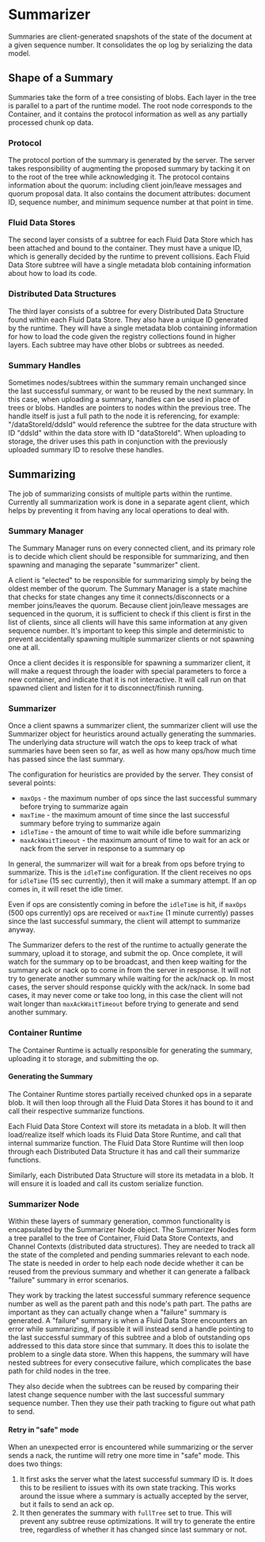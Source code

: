 # Summarizer
Summaries are client-generated snapshots of the state of the document at a given sequence number. It consolidates the op log by serializing the data model.

## Shape of a Summary
Summaries take the form of a tree consisting of blobs. Each layer in the tree is parallel to a part of the runtime model. The root node corresponds to the Container, and it contains the protocol information as well as any partially processed chunk op data.

### Protocol
The protocol portion of the summary is generated by the server. The server takes responsibility of augmenting the proposed summary by tacking it on to the root of the tree while acknowledging it. The protocol contains information about the quorum: including client join/leave messages and quorum proposal data. It also contains the document attributes: document ID, sequence number, and minimum sequence number at that point in time.

### Fluid Data Stores
The second layer consists of a subtree for each Fluid Data Store which has been attached and bound to the container. They must have a unique ID, which is generally decided by the runtime to prevent collisions. Each Fluid Data Store subtree will have a single metadata blob containing information about how to load its code.

### Distributed Data Structures
The third layer consists of a subtree for every Distributed Data Structure found within each Fluid Data Store. They also have a unique ID generated by the runtime. They will have a single metadata blob containing information for how to load the code given the registry collections found in higher layers. Each subtree may have other blobs or subtrees as needed.

### Summary Handles
Sometimes nodes/subtrees within the summary remain unchanged since the last successful summary, or want to be reused by the next summary. In this case, when uploading a summary, handles can be used in place of trees or blobs. Handles are pointers to nodes within the previous tree. The handle itself is just a full path to the node it is referencing, for example: "/dataStoreId/ddsId" would reference the subtree for the data structure with ID "ddsId" within the data store with ID "dataStoreId". When uploading to storage, the driver uses this path in conjunction with the previously uploaded summary ID to resolve these handles.

## Summarizing
The job of summarizing consists of multiple parts within the runtime. Currently all summarization work is done in a separate agent client, which helps by preventing it from having any local operations to deal with.

### Summary Manager
The Summary Manager runs on every connected client, and its primary role is to decide which client should be responsible for summarizing, and then spawning and managing the separate "summarizer" client.

A client is "elected" to be responsible for summarizing simply by being the oldest member of the quorum. The Summary Manager is a state machine that checks for state changes any time it connects/disconnects or a member joins/leaves the quorum. Because client join/leave messages are sequenced in the quorum, it is sufficient to check if this client is first in the list of clients, since all clients will have this same information at any given sequence number. It's important to keep this simple and deterministic to prevent accidentally spawning multiple summarizer clients or not spawning one at all.

Once a client decides it is responsible for spawning a summarizer client, it will make a request through the loader with special parameters to force a new container, and indicate that it is not interactive. It will call run on that spawned client and listen for it to disconnect/finish running.

### Summarizer
Once a client spawns a summarizer client, the summarizer client will use the Summarizer object for heuristics around actually generating the summaries. The underlying data structure will watch the ops to keep track of what summaries have been seen so far, as well as how many ops/how much time has passed since the last summary.

The configuration for heuristics are provided by the server. They consist of several points:
- `maxOps` - the maximum number of ops since the last successful summary before trying to summarize again
- `maxTime` - the maximum amount of time since the last successful summary before trying to summarize again
- `idleTime` - the amount of time to wait while idle before summarizing
- `maxAckWaitTimeout` - the maximum amount of time to wait for an ack or nack from the server in response to a summary op

In general, the summarizer will wait for a break from ops before trying to summarize. This is the `idleTime` configuration. If the client receives no ops for `idleTime` (15 sec currently), then it will make a summary attempt. If an op comes in, it will reset the idle timer.

Even if ops are consistently coming in before the `idleTime` is hit, if `maxOps` (500 ops currently) ops are received or `maxTime` (1 minute currently) passes since the last successful summary, the client will attempt to summarize anyway.

The Summarizer defers to the rest of the runtime to actually generate the summary, upload it to storage, and submit the op. Once complete, it will watch for the summary op to be broadcast, and then keep waiting for the summary ack or nack op to come in from the server in response. It will not try to generate another summary while waiting for the ack/nack op. In most cases, the server should response quickly with the ack/nack. In some bad cases, it may never come or take too long, in this case the client will not wait longer than `maxAckWaitTimeout` before trying to generate and send another summary.

### Container Runtime
The Container Runtime is actually responsible for generating the summary, uploading it to storage, and submitting the op.

#### Generating the Summary
The Container Runtime stores partially received chunked ops in a separate blob. It will then loop through all the Fluid Data Stores it has bound to it and call their respective summarize functions.

Each Fluid Data Store Context will store its metadata in a blob. It will then load/realize itself which loads its Fluid Data Store Runtime, and call that internal summarize function. The Fluid Data Store Runtime will then loop through each Distributed Data Structure it has and call their summarize functions.

Similarly, each Distributed Data Structure will store its metadata in a blob. It will ensure it is loaded and call its custom serialize function.

### Summarizer Node
Within these layers of summary generation, common functionality is encapsulated by the Summarizer Node object. The Summarizer Nodes form a tree parallel to the tree of Container, Fluid Data Store Contexts, and Channel Contexts (distributed data structures). They are needed to track all the state of the completed and pending summaries relevant to each node. The state is needed in order to help each node decide whether it can be reused from the previous summary and whether it can generate a fallback "failure" summary in error scenarios.

They work by tracking the latest successful summary reference sequence number as well as the parent path and this node's path part. The paths are important as they can actually change when a "failure" summary is generated. A "failure" summary is when a Fluid Data Store encounters an error while summarizing, if possible it will instead send a handle pointing to the last successful summary of this subtree and a blob of outstanding ops addressed to this data store since that summary. It does this to isolate the problem to a single data store. When this happens, the summary will have nested subtrees for every consecutive failure, which complicates the base path for child nodes in the tree.

They also decide when the subtrees can be reused by comparing their latest change sequence number with the last successful summary sequence number. Then they use their path tracking to figure out what path to send.

#### Retry in "safe" mode
When an unexpected error is encountered while summarizing or the server sends a nack, the runtime will retry one more time in "safe" mode. This does two things:

1. It first asks the server what the latest successful summary ID is. It does this to be resilient to issues with its own state tracking. This works around the issue where a summary is actually accepted by the server, but it fails to send an ack op.
2. It then generates the summary with `fullTree` set to true. This will prevent any subtree reuse optimizations. It will try to generate the entire tree, regardless of whether it has changed since last summary or not.
